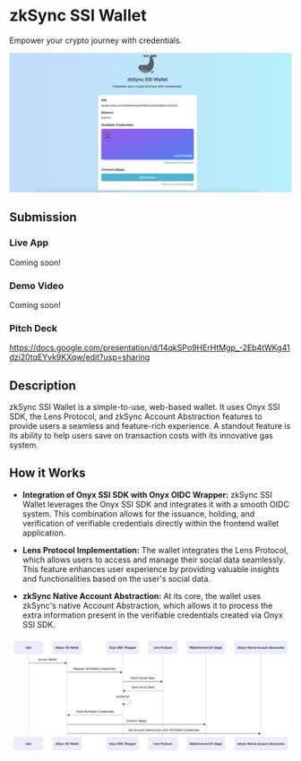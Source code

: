 # zkSync SSI Wallet

Empower your crypto journey with credentials.

![screen-1](./docs/screenshot-1.png)

## Submission

### Live App

Coming soon!

### Demo Video

Coming soon!

### Pitch Deck

https://docs.google.com/presentation/d/14qkSPo9HErHtMgp_-2Eb4tWKg41dzi20tqEYvk9KXqw/edit?usp=sharing

## Description

zkSync SSI Wallet is a simple-to-use, web-based wallet. It uses Onyx SSI SDK, the Lens Protocol, and zkSync Account Abstraction features to provide users a seamless and feature-rich experience. A standout feature is its ability to help users save on transaction costs with its innovative gas system.

## How it Works

- **Integration of Onyx SSI SDK with Onyx OIDC Wrapper:** zkSync SSI Wallet leverages the Onyx SSI SDK and integrates it with a smooth OIDC system. This combination allows for the issuance, holding, and verification of verifiable credentials directly within the frontend wallet application.

- **Lens Protocol Implementation:** The wallet integrates the Lens Protocol, which allows users to access and manage their social data seamlessly. This feature enhances user experience by providing valuable insights and functionalities based on the user's social data.

- **zkSync Native Account Abstraction:** At its core, the wallet uses zkSync's native Account Abstraction, which allows it to process the extra information present in the verifiable credentials created via Onyx SSI SDK.

![diagram](./docs/diagram.png)
